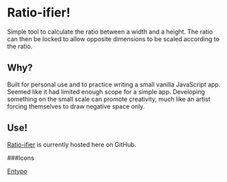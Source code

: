 Ratio-ifier!
============

Simple tool to calculate the ratio between a width and a height. The ratio can
then be locked to allow opposite dimensions to be scaled according to the ratio.

Why?
----

Built for personal use and to practice writing a small vanilla JavaScript app.
Seemed like it had limited enough scope for a simple app. Developing something
on the small scale can promote creativity, much like an artist forcing
themselves to draw negative space only.

Use!
----

[Ratio-ifier](https://freemagee.github.io/ratio-ifier/) is currently hosted here
on GitHub.

###Icons

[Entypo](https://entypo.com)
